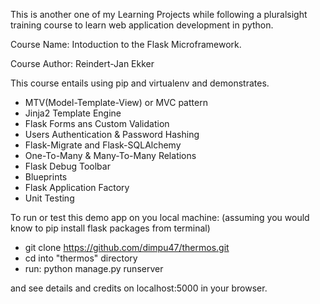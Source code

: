 This is another one of my Learning Projects while following a pluralsight training course to learn web application development in python.

Course Name: Intoduction to the Flask Microframework.

Course Author: Reindert-Jan Ekker

This course entails using pip and virtualenv and demonstrates.

- MTV(Model-Template-View) or MVC pattern
- Jinja2 Template Engine
- Flask Forms ans Custom Validation
- Users Authentication & Password Hashing
- Flask-Migrate and Flask-SQLAlchemy
- One-To-Many & Many-To-Many Relations
- Flask Debug Toolbar
- Blueprints
- Flask Application Factory
- Unit Testing

To run or test this demo app on you local machine:
(assuming you would know to pip install flask packages from terminal)

- git clone https://github.com/dimpu47/thermos.git
- cd into "thermos" directory
- run: python manage.py runserver

and see details and credits on localhost:5000 in your browser.

